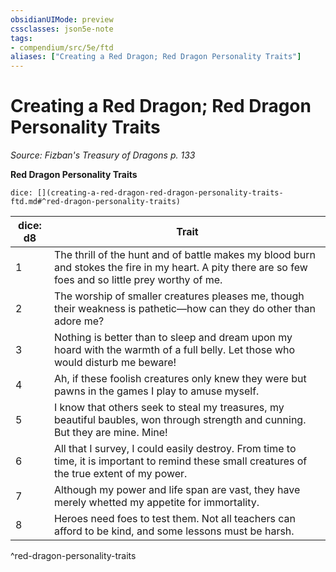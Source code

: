 ```yaml
---
obsidianUIMode: preview
cssclasses: json5e-note
tags:
- compendium/src/5e/ftd
aliases: ["Creating a Red Dragon; Red Dragon Personality Traits"]
---
```

# Creating a Red Dragon; Red Dragon Personality Traits
*Source: Fizban's Treasury of Dragons p. 133* 

**Red Dragon Personality Traits**

`dice: [](creating-a-red-dragon-red-dragon-personality-traits-ftd.md#^red-dragon-personality-traits)`

| dice: d8 | Trait |
|----------|-------|
| 1 | The thrill of the hunt and of battle makes my blood burn and stokes the fire in my heart. A pity there are so few foes and so little prey worthy of me. |
| 2 | The worship of smaller creatures pleases me, though their weakness is pathetic—how can they do other than adore me? |
| 3 | Nothing is better than to sleep and dream upon my hoard with the warmth of a full belly. Let those who would disturb me beware! |
| 4 | Ah, if these foolish creatures only knew they were but pawns in the games I play to amuse myself. |
| 5 | I know that others seek to steal my treasures, my beautiful baubles, won through strength and cunning. But they are mine. Mine! |
| 6 | All that I survey, I could easily destroy. From time to time, it is important to remind these small creatures of the true extent of my power. |
| 7 | Although my power and life span are vast, they have merely whetted my appetite for immortality. |
| 8 | Heroes need foes to test them. Not all teachers can afford to be kind, and some lessons must be harsh. |
^red-dragon-personality-traits